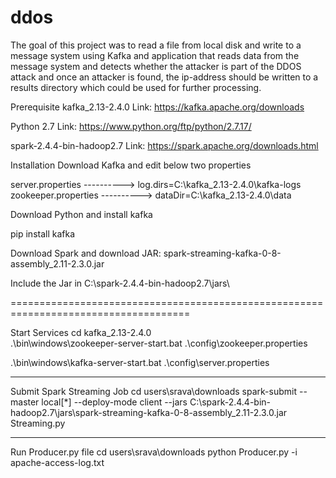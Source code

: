 # ddos
The goal of this project was to read a file from local disk and write to a message system using Kafka and application that reads data from the message system and detects whether the attacker is part of the DDOS attack and once an attacker is found, the ip-address should be written to a results directory which could be used for further processing.

Prerequisite
kafka_2.13-2.4.0
Link: https://kafka.apache.org/downloads

Python 2.7
Link: https://www.python.org/ftp/python/2.7.17/

spark-2.4.4-bin-hadoop2.7
Link: https://spark.apache.org/downloads.html

Installation
Download Kafka and edit below two properties

server.properties ----------> log.dirs=C:\kafka_2.13-2.4.0\kafka-logs
zookeeper.properties ----------> dataDir=C:\kafka_2.13-2.4.0\data

Download Python and install kafka

pip install kafka

Download Spark and download JAR: spark-streaming-kafka-0-8-assembly_2.11-2.3.0.jar

Include the Jar in C:\spark-2.4.4-bin-hadoop2.7\jars\

=====================================================================================

Start Services
cd kafka_2.13-2.4.0\
.\bin\windows\zookeeper-server-start.bat .\config\zookeeper.properties

.\bin\windows\kafka-server-start.bat .\config\server.properties

------------------------------------------------------------------------------------------
Submit Spark Streaming Job
cd users\srava\downloads
spark-submit --master local[*] --deploy-mode client --jars C:\spark-2.4.4-bin-hadoop2.7\jars\spark-streaming-kafka-0-8-assembly_2.11-2.3.0.jar Streaming.py

-----------------------------------------------------------------------------------------
Run Producer.py file
cd  users\srava\downloads
python Producer.py -i apache-access-log.txt

